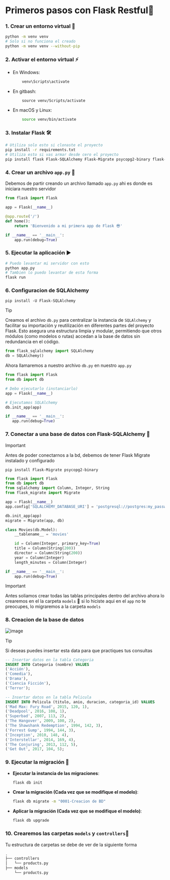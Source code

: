 # Primeros pasos con Flask Restful🤖
### 1. Crear un entorno virtual 🐍

```bash
python -m venv venv
# Solo si no funciona el creado
python -m venv venv --without-pip
```

### 2. Activar el entorno virtual ⚡
- En Windows:
    ```bash
        venv\Scripts\activate
    ```
- En gitbash:
    ```
        source venv/Scripts/activate
    ```
- En macOS y Linux:
    ```bash
        source venv/bin/activate
    ```


### 3. Instalar Flask 🛠️

```bash
# Utiliza solo esto si clonaste el proyecto
pip install -r requirements.txt
# Utiliza esto si vas armar desde cero el proyecto
pip install flask Flask-SQLAlchemy Flask-Migrate psycopg2-binary flask-restful
```


### 4. Crear un archivo `app.py` 📄
Debemos de partir creando un archivo llamado `app.py` ahi es donde es iniciara nuestro servidor

```python
from flask import Flask

app = Flask(__name__)

@app.route('/')
def home():
    return 'Bienvenido a mi primera app de Flask 😎'

if __name__ == '__main__':
    app.run(debug=True)

```

### 5. Ejecutar la aplicación ▶️

```bash
# Puedo levantar mi servidor con esto
python app.py
# Tambien lo puedo levantar de esta forma
flask run

```

### 6. Configuracion de SQLAlchemy
```
pip install -U Flask-SQLAlchemy
```
> [!TIP]
> Creamos el archivo `db.py` para centralizar la instancia de `SQLAlchemy` y facilitar su importación y reutilización en diferentes partes del proyecto Flask. Esto asegura una estructura limpia y modular, permitiendo que otros módulos (como modelos o rutas) accedan a la base de datos sin redundancia en el código.

```python
from flask_sqlalchemy import SQLAlchemy
db = SQLAlchemy()
```

Ahora llamaremos a nuestro archivo `db.py` en nuestro `app.py`


```py
from flask import Flask
from db import db

# Debo ejecutarlo (instanciarlo)
app = Flask(__name__)

# Ejecutamos SQLAlchemy 
db.init_app(app)

if __name__ == '__main__':
   app.run(debug=True)
```

### 7. Conectar a una base de datos con Flask-SQLAlchemy 🔗

> [!IMPORTANT]
> Antes de poder conectarnos a la bd, debemos de tener Flask Migrate instalado y configurado

```
pip install Flask-Migrate psycopg2-binary
```

```python
from flask import Flask
from db import db
from sqlalchemy import Column, Integer, String
from flask_migrate import Migrate

app = Flask(__name__)
app.config['SQLALCHEMY_DATABASE_URI'] = 'postgresql://postgres:my_password@localhost:5432/punto_de_venta'

db.init_app(app)
migrate = Migrate(app, db)

class Movies(db.Model):
    __tablename__ = 'movies'

    id = Column(Integer, primary_key=True)
    title = Column(String(200))
    director = Column(String(200))
    year = Column(Integer)
    length_minutes = Column(Integer)

if __name__ == '__main__':
    app.run(debug=True)

```

> [!IMPORTANT]
> Antes soliamos crear todas las tablas principales dentro del archivo ahora lo crearemos en el la carpeta ``models`` 📂 si lo hiciste aqui en el ``app`` no te preocupes, lo migraremos a la carpeta ``models``

### 8. Creacion de la base de datos
![image](https://github.com/user-attachments/assets/c012b723-031e-4ab3-a941-af7c64163154)

> [!TIP]
> Si deseas puedes insertar esta data para que practiques tus consultas
```SQL
-- Insertar datos en la tabla Categoria
INSERT INTO Categoria (nombre) VALUES
('Acción'),
('Comedia'),
('Drama'),
('Ciencia Ficción'),
('Terror');

-- Insertar datos en la tabla Pelicula
INSERT INTO Pelicula (titulo, anio, duracion, categoria_id) VALUES
('Mad Max: Fury Road', 2015, 120, 1),
('Deadpool', 2016, 108, 1),
('Superbad', 2007, 113, 2),
('The Hangover', 2009, 100, 2),
('The Shawshank Redemption', 1994, 142, 3),
('Forrest Gump', 1994, 144, 3),
('Inception', 2010, 148, 4),
('Interstellar', 2014, 169, 4),
('The Conjuring', 2013, 112, 5),
('Get Out', 2017, 104, 5);
```

### 9. Ejecutar la migración 🚀

- **Ejecutar la instancia de las migraciones**:
    
    ```bash
    flask db init
    
    ```
    
- **Crear la migración (Cada vez que se modifique el modelo)**:
    
    ```bash
    flask db migrate -m "0001-Creacion de BD"
    
    ```
    
- **Aplicar la migración (Cada vez que se modifique el modelo)**:
    
    ```bash
    flask db upgrade
    ```
    
### 10. Crearemos las carpetas `models` y `controllers`📂 

Tu estructura de carpetas se debe de ver de la siguiente forma

```markdown
.
├── controllers
│   └── products.py
├── models
    └── products.py
``` 
